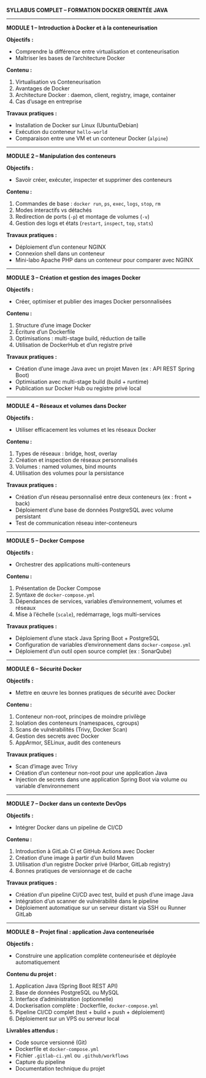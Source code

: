 **SYLLABUS COMPLET – FORMATION DOCKER ORIENTÉE JAVA**

---

**MODULE 1 – Introduction à Docker et à la conteneurisation**

**Objectifs :**

* Comprendre la différence entre virtualisation et conteneurisation
* Maîtriser les bases de l’architecture Docker

**Contenu :**

1. Virtualisation vs Conteneurisation
2. Avantages de Docker
3. Architecture Docker : daemon, client, registry, image, container
4. Cas d’usage en entreprise

**Travaux pratiques :**

* Installation de Docker sur Linux (Ubuntu/Debian)
* Exécution du conteneur `hello-world`
* Comparaison entre une VM et un conteneur Docker (`alpine`)

---

**MODULE 2 – Manipulation des conteneurs**

**Objectifs :**

* Savoir créer, exécuter, inspecter et supprimer des conteneurs

**Contenu :**

1. Commandes de base : `docker run`, `ps`, `exec`, `logs`, `stop`, `rm`
2. Modes interactifs vs détachés
3. Redirection de ports (`-p`) et montage de volumes (`-v`)
4. Gestion des logs et états (`restart`, `inspect`, `top`, `stats`)

**Travaux pratiques :**

* Déploiement d’un conteneur NGINX
* Connexion shell dans un conteneur
* Mini-labo Apache PHP dans un conteneur pour comparer avec NGINX

---

**MODULE 3 – Création et gestion des images Docker**

**Objectifs :**

* Créer, optimiser et publier des images Docker personnalisées

**Contenu :**

1. Structure d’une image Docker
2. Écriture d’un Dockerfile
3. Optimisations : multi-stage build, réduction de taille
4. Utilisation de DockerHub et d’un registre privé

**Travaux pratiques :**

* Création d’une image Java avec un projet Maven (ex : API REST Spring Boot)
* Optimisation avec multi-stage build (build + runtime)
* Publication sur Docker Hub ou registre privé local

---

**MODULE 4 – Réseaux et volumes dans Docker**

**Objectifs :**

* Utiliser efficacement les volumes et les réseaux Docker

**Contenu :**

1. Types de réseaux : bridge, host, overlay
2. Création et inspection de réseaux personnalisés
3. Volumes : named volumes, bind mounts
4. Utilisation des volumes pour la persistance

**Travaux pratiques :**

* Création d’un réseau personnalisé entre deux conteneurs (ex : front + back)
* Déploiement d’une base de données PostgreSQL avec volume persistant
* Test de communication réseau inter-conteneurs

---

**MODULE 5 – Docker Compose**

**Objectifs :**

* Orchestrer des applications multi-conteneurs

**Contenu :**

1. Présentation de Docker Compose
2. Syntaxe de `docker-compose.yml`
3. Dépendances de services, variables d’environnement, volumes et réseaux
4. Mise à l’échelle (`scale`), redémarrage, logs multi-services

**Travaux pratiques :**

* Déploiement d’une stack Java Spring Boot + PostgreSQL
* Configuration de variables d’environnement dans `docker-compose.yml`
* Déploiement d’un outil open source complet (ex : SonarQube)

---

**MODULE 6 – Sécurité Docker**

**Objectifs :**

* Mettre en œuvre les bonnes pratiques de sécurité avec Docker

**Contenu :**

1. Conteneur non-root, principes de moindre privilège
2. Isolation des conteneurs (namespaces, cgroups)
3. Scans de vulnérabilités (Trivy, Docker Scan)
4. Gestion des secrets avec Docker
5. AppArmor, SELinux, audit des conteneurs

**Travaux pratiques :**

* Scan d’image avec Trivy
* Création d’un conteneur non-root pour une application Java
* Injection de secrets dans une application Spring Boot via volume ou variable d’environnement

---

**MODULE 7 – Docker dans un contexte DevOps**

**Objectifs :**

* Intégrer Docker dans un pipeline de CI/CD

**Contenu :**

1. Introduction à GitLab CI et GitHub Actions avec Docker
2. Création d’une image à partir d’un build Maven
3. Utilisation d’un registre Docker privé (Harbor, GitLab registry)
4. Bonnes pratiques de versionnage et de cache

**Travaux pratiques :**

* Création d’un pipeline CI/CD avec test, build et push d’une image Java
* Intégration d’un scanner de vulnérabilité dans le pipeline
* Déploiement automatique sur un serveur distant via SSH ou Runner GitLab

---

**MODULE 8 – Projet final : application Java conteneurisée**

**Objectifs :**

* Construire une application complète conteneurisée et déployée automatiquement

**Contenu du projet :**

1. Application Java (Spring Boot REST API)
2. Base de données PostgreSQL ou MySQL
3. Interface d’administration (optionnelle)
4. Dockerisation complète : Dockerfile, `docker-compose.yml`
5. Pipeline CI/CD complet (test + build + push + déploiement)
6. Déploiement sur un VPS ou serveur local

**Livrables attendus :**

* Code source versionné (Git)
* Dockerfile et `docker-compose.yml`
* Fichier `.gitlab-ci.yml` ou `.github/workflows`
* Capture du pipeline
* Documentation technique du projet



